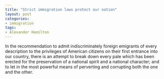 ```yaml
---
title: "Strict immigration laws protect our nation"
layout: post
categories:
- immigration
tags:
- Alexander Hamilton
---
```


In the recommendation to admit indiscriminately foreign emigrants of every description to the privileges of American citizens on their first entrance into our country, there is an attempt to break down every pale which has been erected for the preservation of a national spirit and a national character; and to let in the most powerful means of perverting and corrupting both the one and the other.